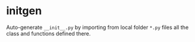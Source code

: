 # initgen

Auto-generate `__init__.py` by importing from local folder `*.py` files
all the class and functions defined there.